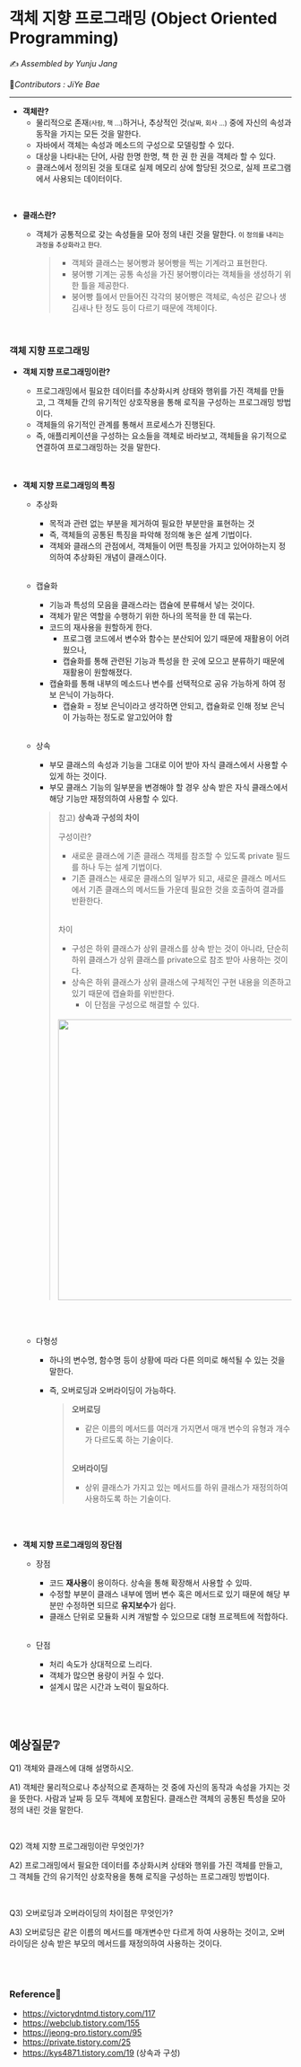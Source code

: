 # 객체 지향 프로그래밍 (Object Oriented Programming)

:writing_hand: *Assembled by Yunju Jang*

🤝*Contributors : JiYe Bae*

<hr>


-  <b>객체란?</b>
   -  물리적으로 존재<small>(사람, 책 ...)</small>하거나, 추상적인 것<small>(날짜, 회사 ...)</small> 중에 자신의 속성과 동작을 가지는 모든 것을 말한다.
   -  자바에서 객체는 속성과 메소드의 구성으로 모델링할 수 있다.
   -  대상을 나타내는 단어, 사람 한명 한명, 책 한 권 한 권을 객체라 할 수 있다.
   -  클래스에서 정의된 것을 토대로 실제 메모리 상에 할당된 것으로, 실제 프로그램에서 사용되는 데이터이다.

<br/>

- <b>클래스란?</b>

  - 객체가 공통적으로 갖는 속성들을 모아 정의 내린 것을 말한다. <small>이 정의를 내리는 과정을 추상화라고 한다.</small>

    > - 객체와 클래스는 붕어빵과 붕어빵을 찍는 기계라고 표현한다.
    > - 붕어빵 기계는 공통 속성을 가진 붕어빵이라는 객체들을 생성하기 위한 틀을 제공한다.
    > - 붕어빵 틀에서 만들어진 각각의 붕어빵은 객체로, 속성은 같으나 생김새나 탄 정도 등이 다르기 때문에 객체이다.

<br/>

### 객체 지향 프로그래밍

- <b>객체 지향 프로그래밍이란?</b>

  - 프로그래밍에서 필요한 데이터를 추상화시켜 상태와 행위를 가진 객체를 만들고, 그 객체들 간의 유기적인 상호작용을 통해 로직을 구성하는 프로그래밍 방법이다.
  - 객체들의 유기적인 관계를 통해서 프로세스가 진행된다.
  - 즉, 애플리케이션을 구성하는 요소들을 객체로 바라보고, 객체들을 유기적으로 연결하여 프로그래밍하는 것을 말한다.
  
  <br/>

  <br/>
  
- <b>객체 지향 프로그래밍의 특징</b>

  - 추상화

    - 목적과 관련 없는 부분을 제거하여 필요한 부분만을 표현하는 것
    - 즉, 객체들의 공통된 특징을 파악해 정의해 놓은 설계 기법이다.
    - 객체와 클래스의 관점에서, 객체들이 어떤 특징을 가지고 있어야하는지 정의하여 추상화된 개념이 클래스이다.

    <br/>

  - 캡슐화

    - 기능과 특성의 모음을 클래스라는 캡슐에 분류해서 넣는 것이다.
    - 객체가 맡은 역할을 수행하기 위한 하나의 목적을 한 데 묶는다.
    - 코드의 재사용을 원할하게 한다.
      - 프로그램 코드에서 변수와 함수는 분산되어 있기 때문에 재활용이 어려웠으나, 
      - 캡슐화를 통해 관련된 기능과 특성을 한 곳에 모으고 분류하기 때문에 재활용이 원할해졌다.
    - 캡슐화를 통해 내부의 메소드나 변수를 선택적으로 공유 가능하게 하여 정보 은닉이 가능하다. 
      - 캡슐화 = 정보 은닉이라고 생각하면 안되고, 캡슐화로 인해 정보 은닉이 가능하는 정도로 알고있어야 함

    <br/>

  - 상속

    - 부모 클래스의 속성과 기능을 그대로 이어 받아 자식 클래스에서 사용할 수 있게 하는 것이다.
    - 부모 클래스 기능의 일부분을 변경해야 할 경우 상속 받은 자식 클래스에서 해당 기능만 재정의하여 사용할 수 있다.

    > 참고) <b>상속과 구성의 차이</b>
    >
    > 구성이란?
    >
    > - 새로운 클래스에 기존 클래스 객체를 참조할 수 있도록 private 필드를 하나 두는 설계 기법이다.
    > - 기존 클래스는 새로운 클래스의 일부가 되고, 새로운 클래스 메서드에서 기존 클래스의 메서드들 가운데 필요한 것을 호출하여 결과를 반환한다.
    >
    > <br/>
    >
    > 차이
    >
    > - 구성은 하위 클래스가 상위 클래스를 상속 받는 것이 아니라, 단순히 하위 클래스가 상위 클래스를 private으로 참조 받아 사용하는 것이다.
    > - 상속은 하위 클래스가 상위 클래스에 구체적인 구현 내용을 의존하고 있기 때문에 캡슐화를 위반한다.
    >   - 이 단점을 구성으로 해결할 수 있다.
    >
    > <br/>
    >
    > <img src='../resources/Composition.png' width='500px' align='center'>

    <br/>

    <br/>

  - 다형성

    - 하나의 변수명, 함수명 등이 상황에 따라 다른 의미로 해석될 수 있는 것을 말한다.

    - 즉, 오버로딩과 오버라이딩이 가능하다.

      > <b>오버로딩</b>
      >
      > - 같은 이름의 메서드를 여러개 가지면서 매개 변수의 유형과 개수가 다르도록 하는 기술이다.
      >
      > <br/>
      >
      > <b>오버라이딩</b>
      >
      > - 상위 클래스가 가지고 있는 메서드를 하위 클래스가 재정의하여 사용하도록 하는 기술이다.

  <br/>

  <br/>

- <b>객체 지향 프로그래밍의 장단점</b>

  - 장점

    - 코드 <b>재사용</b>이 용이하다. 상속을 통해 확장해서 사용할 수 있따.
    - 수정할 부분이 클래스 내부에 멤버 변수 혹은 메서드로 있기 때문에 해당 부분만 수정하면 되므로 <b>유지보수</b>가 쉽다.
    - 클래스 단위로 모듈화 시켜 개발할 수 있으므로 대형 프로젝트에 적합하다.

    <br/>

  - 단점

    - 처리 속도가 상대적으로 느리다.
    - 객체가 많으면 용량이 커질 수 있다.
    - 설계시 많은 시간과 노력이 필요하다.

<br/>

<br/>

## 예상질문❔

Q1) 객체와 클래스에 대해 설명하시오.

A1) 객체란 물리적으로나 추상적으로 존재하는 것 중에 자신의 동작과 속성을 가지는 것을 뜻한다. 사람과 날짜 등 모두 객체에 포함된다. 클래스란 객체의 공통된 특성을 모아 정의 내린 것을 말한다.

<br/>

Q2) 객체 지향 프로그래밍이란 무엇인가?

A2) 프로그래밍에서 필요한 데이터를 추상화시켜 상태와 행위를 가진 객체를 만들고, 그 객체들 간의 유기적인 상호작용을 통해 로직을 구성하는 프로그래밍 방법이다.

<br/>

Q3) 오버로딩과 오버라이딩의 차이점은 무엇인가?

A3) 오버로딩은 같은 이름의 메서드를 매개변수만 다르게 하여 사용하는 것이고, 오버라이딩은 상속 받은 부모의 메서드를 재정의하여 사용하는 것이다.

<br/>

<br/>

### Reference📖

- https://victorydntmd.tistory.com/117
- https://webclub.tistory.com/155
- https://jeong-pro.tistory.com/95
- https://private.tistory.com/25
- https://kys4871.tistory.com/19 (상속과 구성)
